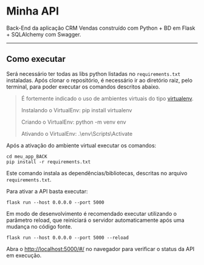 # Minha API

Back-End da aplicação CRM Vendas construído com Python + BD em Flask + SQLAlchemy com Swagger.


---
## Como executar 


Será necessário ter todas as libs python listadas no `requirements.txt` instaladas.
Após clonar o repositório, é necessário ir ao diretório raiz, pelo terminal, para poder executar os comandos descritos abaixo.

> É fortemente indicado o uso de ambientes virtuais do tipo [virtualenv](https://virtualenv.pypa.io/en/latest/installation.html).
> 
> Instalando o VirtualEnv: pip install virtualenv
> 
> Criando o VirtualEnv: python -m venv env
> 
> Ativando o VirtualEnv: .\env\Scripts\Activate



Após a ativação do ambiente virtual executar os comandos:

```
cd meu_app_BACK
pip install -r requirements.txt
```

Este comando instala as dependências/bibliotecas, descritas no arquivo `requirements.txt`.

Para ativar a API basta executar:

```
flask run --host 0.0.0.0 --port 5000
```

Em modo de desenvolvimento é recomendado executar utilizando o parâmetro reload, que reiniciará o servidor
automaticamente após uma mudança no código fonte. 

```
flask run --host 0.0.0.0 --port 5000 --reload
```

Abra o [http://localhost:5000/#/](http://localhost:5000/#/) no navegador para verificar o status da API em execução.

